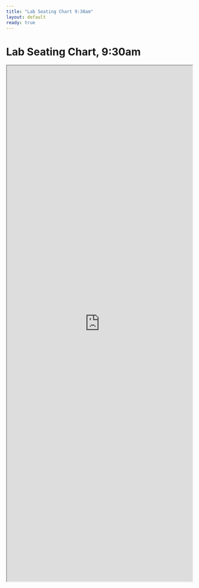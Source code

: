 ```yaml
---
title: "Lab Seating Chart 9:30am"
layout: default
ready: true
---
```


# Lab Seating Chart, 9:30am

<style>
iframe { width: 100%; height: 1400px; overflow: scroll; }  
</style>

<iframe src="https://docs.google.com/spreadsheets/d/e/2PACX-1vTnx6nemiMaCJsrB_dItAN_LAGK7sReZfotGNr629RuOJu45kX9X4EnZS3KRT4jIX8x6sv91EtxXgdH/pubhtml?gid=602043679&amp;single=true&amp;widget=true&amp;headers=false"></iframe>

<div style="display:none;">
https://ucsb-cs56-m18.github.io/info/lab_seating_chart_9.30am/
</div>
